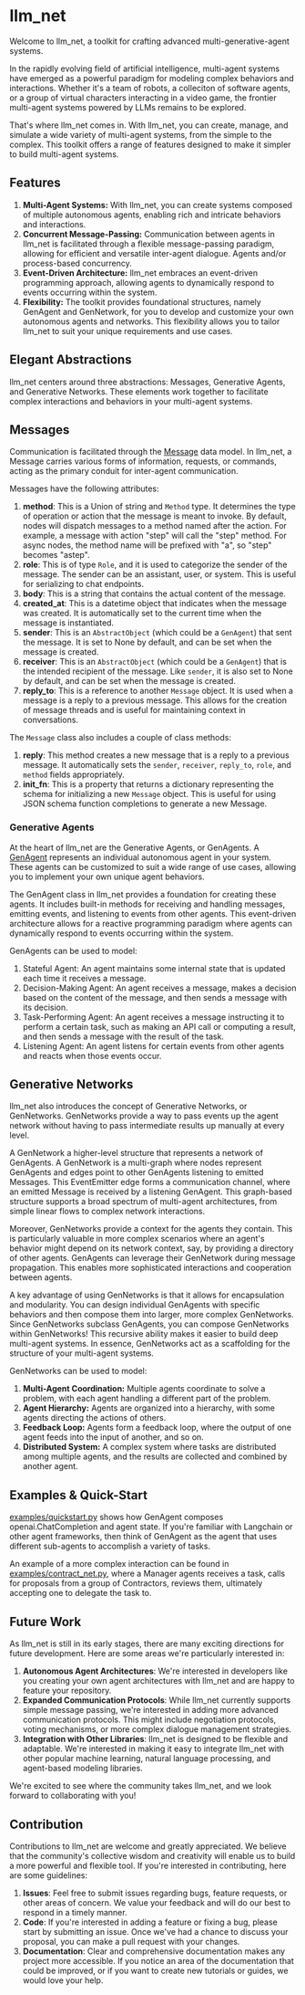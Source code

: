 # llm_net

Welcome to llm_net, a toolkit for crafting advanced multi-generative-agent systems.

In the rapidly evolving field of artificial intelligence, multi-agent systems have emerged as a powerful paradigm for modeling complex behaviors and interactions. Whether it's a team of robots, a colleciton of software agents, or a group of virtual characters interacting in a video game, the frontier multi-agent systems powered by LLMs remains to be explored.

That's where llm_net comes in. With llm_net, you can create, manage, and simulate a wide variety of multi-agent systems, from the simple to the complex. This toolkit offers a range of features designed to make it simpler to build multi-agent systems.

## Features

1. **Multi-Agent Systems:** With llm_net, you can create systems composed of multiple autonomous agents, enabling rich and intricate behaviors and interactions.
2. **Concurrent Message-Passing:** Communication between agents in llm_net is facilitated through a flexible message-passing paradigm, allowing for efficient and versatile inter-agent dialogue. Agents and/or process-based concurrency.
4. **Event-Driven Architecture:** llm_net embraces an event-driven programming approach, allowing agents to dynamically respond to events occurring within the system.
5. **Flexibility:** The toolkit provides foundational structures, namely GenAgent and GenNetwork, for you to develop and customize your own autonomous agents and networks. This flexibility allows you to tailor llm_net to suit your unique requirements and use cases.

## Elegant Abstractions

llm_net centers around three abstractions: Messages, Generative Agents, and Generative Networks. These elements work together to facilitate complex interactions and behaviors in your multi-agent systems.

## Messages

Communication is facilitated through the [Message](./llm_net/message.py) data model. In llm_net, a Message carries various forms of information, requests, or commands, acting as the primary conduit for inter-agent communication.

Messages have the following attributes:

1. **method**: This is a Union of string and `Method` type. It determines the type of operation or action that the message is meant to invoke. By default, nodes will dispatch messages to a method named after the action. For example, a message with action "step" will call the "step" method. For async nodes, the method name will be prefixed with "a", so "step" becomes "astep".
2. **role**: This is of type `Role`, and it is used to categorize the sender of the message. The sender can be an assistant, user, or system. This is useful for serializing to chat endpoints.
3. **body**: This is a string that contains the actual content of the message.
4. **created_at**: This is a datetime object that indicates when the message was created. It is automatically set to the current time when the message is instantiated.
5. **sender**: This is an `AbstractObject` (which could be a `GenAgent`) that sent the message. It is set to None by default, and can be set when the message is created.
6. **receiver**: This is an `AbstractObject` (which could be a `GenAgent`) that is the intended recipient of the message. Like `sender`, it is also set to None by default, and can be set when the message is created.
7. **reply_to**: This is a reference to another `Message` object. It is used when a message is a reply to a previous message. This allows for the creation of message threads and is useful for maintaining context in conversations.

The `Message` class also includes a couple of class methods:

1. **reply**: This method creates a new message that is a reply to a previous message. It automatically sets the `sender`, `receiver`, `reply_to`, `role`, and `method` fields appropriately.
2. **init_fn**: This is a property that returns a dictionary representing the schema for initializing a new `Message` object. This is useful for using JSON schema function completions to generate a new Message.

### Generative Agents

At the heart of llm_net are the Generative Agents, or GenAgents. A [GenAgent](./llm_net/base.py) represents an individual autonomous agent in your system. These agents can be customized to suit a wide range of use cases, allowing you to implement your own unique agent behaviors.

The GenAgent class in llm_net provides a foundation for creating these agents. It includes built-in methods for receiving and handling messages, emitting events, and listening to events from other agents. This event-driven architecture allows for a reactive programming paradigm where agents can dynamically respond to events occurring within the system.

GenAgents can be used to model:

1. Stateful Agent: An agent maintains some internal state that is updated each time it receives a message.
2. Decision-Making Agent: An agent receives a message, makes a decision based on the content of the message, and then sends a message with its decision.
3. Task-Performing Agent: An agent receives a message instructing it to perform a certain task, such as making an API call or computing a result, and then sends a message with the result of the task.
4. Listening Agent: An agent listens for certain events from other agents and reacts when those events occur.

## Generative Networks

llm_net also introduces the concept of Generative Networks, or GenNetworks.  GenNetworks provide a way to pass events up the agent network without having to pass intermediate results up manually at every level.

A GenNetwork a higher-level structure that represents a network of GenAgents. A GenNetwork is a multi-graph where nodes represent GenAgents and edges point to other GenAgents listening to emitted Messages. This EventEmitter edge forms a communication channel, where an emitted Message is received by a listening GenAgent. This graph-based structure supports a broad spectrum of multi-agent architectures, from simple linear flows to complex network interactions.

Moreover, GenNetworks provide a context for the agents they contain. This is particularly valuable in more complex scenarios where an agent's behavior might depend on its network context, say, by providing a directory of other agents. GenAgents can leverage their GenNetwork during message propagation. This enables more sophisticated interactions and cooperation between agents.

A key advantage of using GenNetworks is that it allows for encapsulation and modularity. You can design individual GenAgents with specific behaviors and then compose them into larger, more complex GenNetworks. Since GenNetworks subclass GenAgents, you can compose GenNetworks within GenNetworks! This recursive ability makes it easier to build deep multi-agent systems. In essence, GenNetworks act as a scaffolding for the structure of your multi-agent systems.

GenNetworks can be used to model:

1. **Multi-Agent Coordination:** Multiple agents coordinate to solve a problem, with each agent handling a different part of the problem.
2. **Agent Hierarchy:** Agents are organized into a hierarchy, with some agents directing the actions of others.
3. **Feedback Loop:** Agents form a feedback loop, where the output of one agent feeds into the input of another, and so on.
4. **Distributed System:** A complex system where tasks are distributed among multiple agents, and the results are collected and combined by another agent.


## Examples & Quick-Start

[examples/quickstart.py](./examples/quickstart.py) shows how GenAgent composes openai.ChatCompletion and agent state. If you're familiar with Langchain or other agent frameworks, then think of GenAgent as the agent that uses different sub-agents to accomplish a variety of tasks.

An example of a more complex interaction can be found in [examples/contract_net.py](./examples/contract_net.py), where a Manager agents receives a task, calls for proposals from a group of Contractors, reviews them, ultimately accepting one to delegate the task to.

## Future Work

As llm_net is still in its early stages, there are many exciting directions for future development. Here are some areas we're particularly interested in:

1. **Autonomous Agent Architectures**: We're interested in developers like you creating your own agent architectures with llm_net and are happy to feature your repository.
1. **Expanded Communication Protocols**: While llm_net currently supports simple message passing, we're interested in adding more advanced communication protocols. This might include negotiation protocols, voting mechanisms, or more complex dialogue management strategies.
3. **Integration with Other Libraries**: llm_net is designed to be flexible and adaptable. We're interested in making it easy to integrate llm_net with other popular machine learning, natural language processing, and agent-based modeling libraries.

We're excited to see where the community takes llm_net, and we look forward to collaborating with you!

## Contribution

Contributions to llm_net are welcome and greatly appreciated. We believe that the community's collective wisdom and creativity will enable us to build a more powerful and flexible tool. If you're interested in contributing, here are some guidelines:

1. **Issues**: Feel free to submit issues regarding bugs, feature requests, or other areas of concern. We value your feedback and will do our best to respond in a timely manner.
2. **Code**: If you're interested in adding a feature or fixing a bug, please start by submitting an issue. Once we've had a chance to discuss your proposal, you can make a pull request with your changes.
3. **Documentation**: Clear and comprehensive documentation makes any project more accessible. If you notice an area of the documentation that could be improved, or if you want to create new tutorials or guides, we would love your help.

